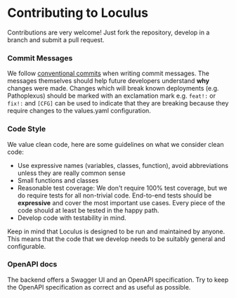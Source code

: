 # Contributing to Loculus

Contributions are very welcome! Just fork the repository, develop in a branch and submit a pull request.

### Commit Messages

We follow [conventional commits](https://www.conventionalcommits.org) when writing commit messages.
  The messages themselves should help future developers understand __why__ changes were made. Changes which will break known deployments (e.g. Pathoplexus) should be marked with an exclamation mark e.g. `feat!:` or `fix!:` and `[CFG]` can be used to indicate that they are breaking because they require changes to the values.yaml configuration.

### Code Style

We value clean code, here are some guidelines on what we consider clean code:
* Use expressive names (variables, classes, function), avoid abbreviations unless they are really common sense
* Small functions and classes
* Reasonable test coverage: We don't require 100% test coverage, but we do require tests for all non-trivial code.
  End-to-end tests should be __expressive__ and cover the most important use cases.
  Every piece of the code should at least be tested in the happy path.
* Develop code with testability in mind.

Keep in mind that Loculus is designed to be run and maintained by anyone. 
This means that the code that we develop needs to be suitably general and configurable.

### OpenAPI docs

The backend offers a Swagger UI and an OpenAPI specification.
Try to keep the OpenAPI specification as correct and as useful as possible.

